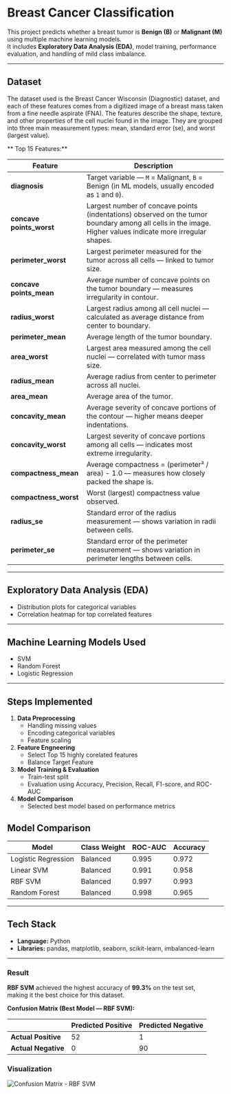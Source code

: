 #  Breast Cancer Classification

This project predicts whether a breast tumor is **Benign (B)** or **Malignant (M)** using multiple machine learning models.  
It includes **Exploratory Data Analysis (EDA)**, model training, performance evaluation, and handling of mild class imbalance.

---

##  Dataset
The dataset used is the Breast Cancer Wisconsin (Diagnostic) dataset, and each of these features comes from a digitized image of a breast mass taken from a fine needle aspirate (FNA).
The features describe the shape, texture, and other properties of the cell nuclei found in the image.
They are grouped into three main measurement types: mean, standard error (se), and worst (largest value).

** Top 15 Features:**

| Feature | Description |
|---------|-------------|
| **diagnosis** | Target variable — `M` = Malignant, `B` = Benign (in ML models, usually encoded as `1` and `0`). |
| **concave points_worst** | Largest number of concave points (indentations) observed on the tumor boundary among all cells in the image. Higher values indicate more irregular shapes. |
| **perimeter_worst** | Largest perimeter measured for the tumor across all cells — linked to tumor size. |
| **concave points_mean** | Average number of concave points on the tumor boundary — measures irregularity in contour. |
| **radius_worst** | Largest radius among all cell nuclei — calculated as average distance from center to boundary. |
| **perimeter_mean** | Average length of the tumor boundary. |
| **area_worst** | Largest area measured among the cell nuclei — correlated with tumor mass size. |
| **radius_mean** | Average radius from center to perimeter across all nuclei. |
| **area_mean** | Average area of the tumor. |
| **concavity_mean** | Average severity of concave portions of the contour — higher means deeper indentations. |
| **concavity_worst** | Largest severity of concave portions among all cells — indicates most extreme irregularity. |
| **compactness_mean** | Average compactness = (perimeter² / area) - 1.0 — measures how closely packed the shape is. |
| **compactness_worst** | Worst (largest) compactness value observed. |
| **radius_se** | Standard error of the radius measurement — shows variation in radii between cells. |
| **perimeter_se** | Standard error of the perimeter measurement — shows variation in perimeter lengths between cells. |

---

##  Exploratory Data Analysis (EDA)
- Distribution plots for categorical variables
- Correlation heatmap for top correlated features
  
---

##  Machine Learning Models Used
- SVM
- Random Forest 
- Logistic Regression 

---

##  Steps Implemented
1. **Data Preprocessing**
   - Handling missing values
   - Encoding categorical variables
   - Feature scaling
2. **Feature Engneering**
   - Select Top 15 highly corelated features
   - Balance Target Feature
2. **Model Training & Evaluation**
   - Train-test split
   - Evaluation using Accuracy, Precision, Recall, F1-score, and ROC-AUC
5. **Model Comparison**
   - Selected best model based on performance metrics

##  Model Comparison
| Model           | Class Weight | ROC-AUC | Accuracy |
|-----------------|-------------|---------|----------|
| Logistic Regression | Balanced | 0.995 | 0.972|
| Linear SVM      | Balanced | 0.991	 | 0.958 |
| RBF SVM         | Balanced | 0.997 | 0.993 |
| Random Forest   | Balanced | 0.998 | 0.965 |

---

##  Tech Stack
- **Language:** Python 
- **Libraries:** pandas, matplotlib, seaborn, scikit-learn, imbalanced-learn

---
###  Result
**RBF SVM** achieved the highest accuracy of **99.3%** on the test set,  
making it the best choice for this dataset.


**Confusion Matrix (Best Model — RBF SVM):**


|                 | **Predicted Positive** | **Predicted Negative** |
|-----------------|------------------------|------------------------|
| **Actual Positive** | 52                   | 1                      |
| **Actual Negative** | 0                    | 90                     |

### Visualization
![Confusion Matrix - RBF SVM](images/confusion_matrix_rbf_svm.png)
